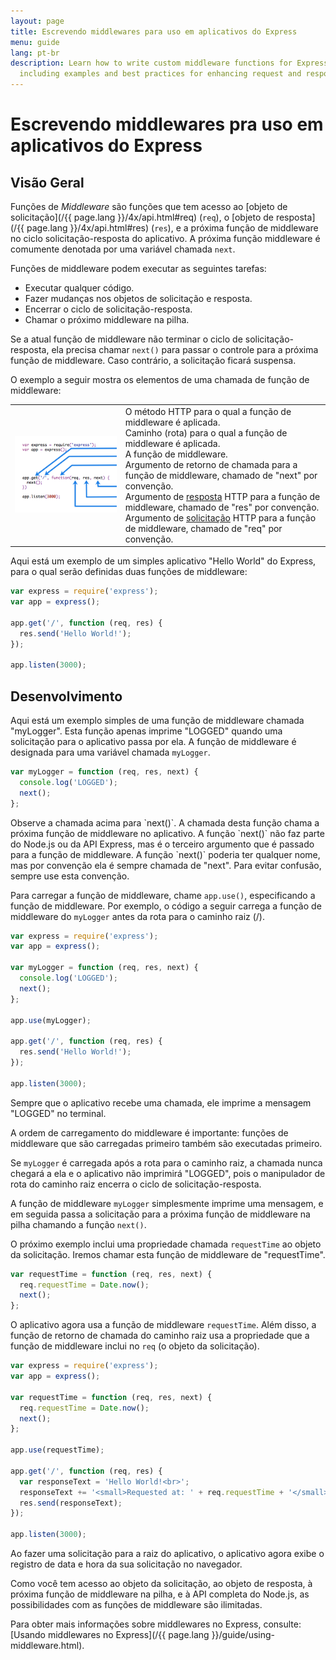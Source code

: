```yaml
---
layout: page
title: Escrevendo middlewares para uso em aplicativos do Express
menu: guide
lang: pt-br
description: Learn how to write custom middleware functions for Express.js applications,
  including examples and best practices for enhancing request and response handling.
---
```


# Escrevendo middlewares pra uso em aplicativos do Express

<h2>Visão Geral</h2>

Funções de *Middleware* são funções que tem acesso
ao [objeto de solicitação](/{{ page.lang }}/4x/api.html#req)
(`req`), o [objeto de resposta](/{{ page.lang }}/4x/api.html#res)
(`res`), e a próxima função de middleware no ciclo
solicitação-resposta do aplicativo. A próxima função middleware é
comumente denotada por uma variável chamada `next`.

Funções de middleware podem executar as seguintes tarefas:

* Executar qualquer código.
* Fazer mudanças nos objetos de solicitação e resposta.
* Encerrar o ciclo de solicitação-resposta.
* Chamar o próximo middleware na pilha.

Se a atual função de middleware não terminar o ciclo de
solicitação-resposta, ela precisa chamar `next()`
para passar o controle para a próxima função de middleware. Caso
contrário, a solicitação ficará suspensa.

O exemplo a seguir mostra os elementos de uma chamada de função de middleware:

<table id="mw-fig"> 
<tr><td id="mw-fig-imgcell">
<img src="/images/express-mw.png" id="mw-fig-img" />
</td>
<td class="mw-fig-callouts">
<div class="callout" id="callout1">O método HTTP para o qual a função de middleware é aplicada.</div>

<div class="callout" id="callout2">Caminho (rota) para o qual a função de middleware é aplicada.</div>

<div class="callout" id="callout3">A função de middleware.</div>

<div class="callout" id="callout4">Argumento de retorno de chamada para a função de middleware, chamado de "next" por convenção.</div>

<div class="callout" id="callout5">Argumento de <a href="../4x/api.html#res">resposta</a> HTTP para a função de middleware, chamado de "res" por convenção.</div>

<div class="callout" id="callout6">Argumento de <a href="../4x/api.html#req">solicitação</a> HTTP para a função de middleware, chamado de "req" por convenção.</div>
</td></tr>
</table>

Aqui está um exemplo de um simples aplicativo "Hello World" do
Express, para o qual serão definidas duas funções de middleware:

```js
var express = require('express');
var app = express();

app.get('/', function (req, res) {
  res.send('Hello World!');
});

app.listen(3000);
```

<h2>Desenvolvimento</h2>

Aqui está um exemplo simples de uma função de middleware chamada "myLogger". Esta
função apenas imprime "LOGGED" quando uma solicitação para o aplicativo passa por ela. A
função de middleware é designada para uma variável chamada `myLogger`.

```js
var myLogger = function (req, res, next) {
  console.log('LOGGED');
  next();
};
```

<div class="doc-box doc-notice" markdown="1">
Observe a chamada acima para `next()`.  A chamada
desta função chama a próxima função de middleware no aplicativo.
A função `next()` não faz parte do Node.js
ou da API Express, mas é o terceiro argumento que é passado para a
função de middleware. A função `next()` poderia ter
qualquer nome, mas por convenção ela é sempre chamada de "next". Para
evitar confusão, sempre use esta convenção.
</div>

Para carregar a função de middleware, chame `app.use()`, especificando a função de middleware.
Por exemplo, o código a seguir carrega a função de middleware do `myLogger` antes da rota para o caminho raiz (/).

```js
var express = require('express');
var app = express();

var myLogger = function (req, res, next) {
  console.log('LOGGED');
  next();
};

app.use(myLogger);

app.get('/', function (req, res) {
  res.send('Hello World!');
});

app.listen(3000);
```

Sempre que o aplicativo recebe uma chamada, ele imprime a mensagem "LOGGED" no terminal.

A ordem de carregamento do middleware é importante: funções de middleware que são carregadas primeiro também são executadas primeiro.


Se `myLogger` é carregada após a rota para o
caminho raiz, a chamada nunca chegará a ela e o aplicativo não
imprimirá "LOGGED", pois o manipulador de rota do caminho raiz
encerra o ciclo de solicitação-resposta.

A função de middleware `myLogger` simplesmente imprime uma mensagem, e em seguida passa a solicitação para a próxima
função de middleware na pilha chamando a função `next()`.

O próximo exemplo inclui uma propriedade chamada
`requestTime` ao objeto da solicitação. Iremos
chamar esta função de middleware de "requestTime".

```js
var requestTime = function (req, res, next) {
  req.requestTime = Date.now();
  next();
};
```

O aplicativo agora usa a função de middleware `requestTime`. Além
disso, a função de retorno de chamada do caminho raiz usa a
propriedade que a função de middleware inclui no
`req` (o objeto da solicitação).

```js
var express = require('express');
var app = express();

var requestTime = function (req, res, next) {
  req.requestTime = Date.now();
  next();
};

app.use(requestTime);

app.get('/', function (req, res) {
  var responseText = 'Hello World!<br>';
  responseText += '<small>Requested at: ' + req.requestTime + '</small>';
  res.send(responseText);
});

app.listen(3000);
```
Ao fazer uma solicitação para a raiz do aplicativo, o
aplicativo agora exibe o registro de data e hora da sua solicitação
no navegador.

Como você tem acesso ao objeto da solicitação, ao objeto de
resposta, à próxima função de middleware na pilha, e à API completa do
Node.js, as possibilidades com as funções de middleware são ilimitadas.

Para obter mais informações sobre middlewares no Express,
consulte: [Usando
middlewares no Express](/{{ page.lang }}/guide/using-middleware.html).
